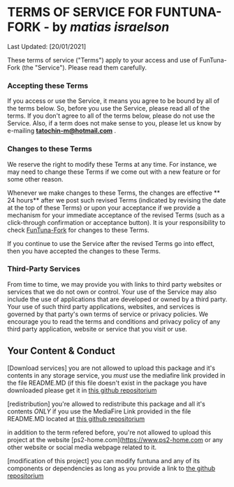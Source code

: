 #  TERMS OF SERVICE FOR FUNTUNA-FORK - by *matias israelson*

Last Updated: [20/01/2021]

These terms of service ("Terms") apply to your access and use of FunTuna-Fork (the "Service"). Please read them carefully.

### Accepting these Terms

If you access or use the Service, it means you agree to be bound by all of the terms below. So, before you use the Service, please read all of the terms. If you don't agree to all of the terms below, please do not use the Service. Also, if a term does not make sense to you, please let us know by e-mailing **tatochin-m@hotmail.com** .


### Changes to these Terms

We reserve the right to modify these Terms at any time. For instance, we may need to change these Terms if we come out with a new feature or for some other reason.

Whenever we make changes to these Terms, the changes are effective ** 24 hours** after we post such revised Terms (indicated by revising the date at the top of these Terms) or upon your acceptance if we provide a mechanism for your immediate acceptance of the revised Terms (such as a click-through confirmation or acceptance button). It is your responsibility to check [FunTuna-Fork](https://github.com/israpps/Funtuna-Fork "Funtuna-Fork main repositorium")  for changes to these Terms.

If you continue to use the Service after the revised Terms go into effect, then you have accepted the changes to these Terms.

### Third-Party Services

From time to time, we may provide you with links to third party websites or services that we do not own or control. Your use of the Service may also include the use of applications that are developed or owned by a third party. Your use of such third party applications, websites, and services is governed by that party's own terms of service or privacy policies. We encourage you to read the terms and conditions and privacy policy of any third party application, website or service that you visit or use.

## Your Content & Conduct

[Download services]
you are not allowed to upload this package and it's contents in any storage service, you *must* use the mediafire link provided in the file README.MD (if this file doesn't exist in the package you have downloaded please get it in [this github repositorium](https://github.com/israpps/Funtuna-Fork "Funtuna-Fork main repositorium") 

[redistribution]
you're allowed to redistribute this package and all it's contents *ONLY* if you use the MediaFire Link provided in the file README.MD located at [this github repositorium](https://github.com/israpps/Funtuna-Fork "Funtuna-Fork main repositorium") 

in addition to the term refered before, you're not allowed to upload this project at the website [ps2-home.com](https://www.ps2-home.com or any other website or social media webpage related to it.


[modification of this project]
you can modify funtuna and any of its components or dependencies as long as you provide a link to [the github repositorium](https://github.com/israpps/Funtuna-Fork "Funtuna-Fork main repositorium")
